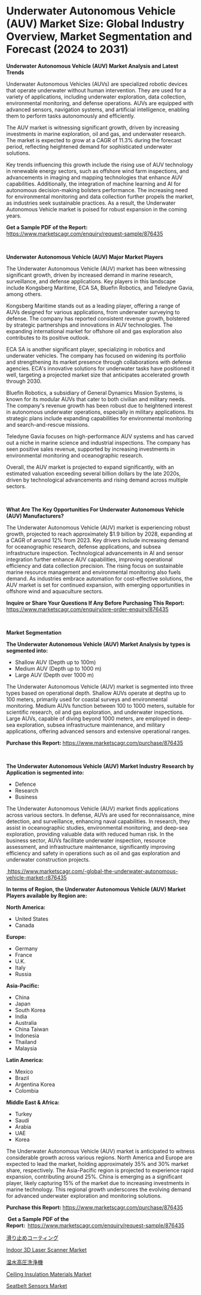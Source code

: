 <p><h1>Underwater Autonomous Vehicle (AUV) Market Size: Global Industry Overview, Market Segmentation and Forecast (2024 to 2031)</h1></p><p><strong>Underwater Autonomous Vehicle (AUV) Market Analysis and Latest Trends</strong></p>
<p><p>Underwater Autonomous Vehicles (AUVs) are specialized robotic devices that operate underwater without human intervention. They are used for a variety of applications, including underwater exploration, data collection, environmental monitoring, and defense operations. AUVs are equipped with advanced sensors, navigation systems, and artificial intelligence, enabling them to perform tasks autonomously and efficiently.</p><p>The AUV market is witnessing significant growth, driven by increasing investments in marine exploration, oil and gas, and underwater research. The market is expected to grow at a CAGR of 11.3% during the forecast period, reflecting heightened demand for sophisticated underwater solutions. </p><p>Key trends influencing this growth include the rising use of AUV technology in renewable energy sectors, such as offshore wind farm inspections, and advancements in imaging and mapping technologies that enhance AUV capabilities. Additionally, the integration of machine learning and AI for autonomous decision-making bolsters performance. The increasing need for environmental monitoring and data collection further propels the market, as industries seek sustainable practices. As a result, the Underwater Autonomous Vehicle market is poised for robust expansion in the coming years.</p></p>
<p><strong>Get a Sample PDF of the Report:&nbsp;</strong> <a href="https://www.marketscagr.com/enquiry/request-sample/876435">https://www.marketscagr.com/enquiry/request-sample/876435</a></p>
<p>&nbsp;</p>
<p><strong>Underwater Autonomous Vehicle (AUV) Major Market Players</strong></p>
<p><p>The Underwater Autonomous Vehicle (AUV) market has been witnessing significant growth, driven by increased demand in marine research, surveillance, and defense applications. Key players in this landscape include Kongsberg Maritime, ECA SA, Bluefin Robotics, and Teledyne Gavia, among others.</p><p>Kongsberg Maritime stands out as a leading player, offering a range of AUVs designed for various applications, from underwater surveying to defense. The company has reported consistent revenue growth, bolstered by strategic partnerships and innovations in AUV technologies. The expanding international market for offshore oil and gas exploration also contributes to its positive outlook.</p><p>ECA SA is another significant player, specializing in robotics and underwater vehicles. The company has focused on widening its portfolio and strengthening its market presence through collaborations with defense agencies. ECA's innovative solutions for underwater tasks have positioned it well, targeting a projected market size that anticipates accelerated growth through 2030.</p><p>Bluefin Robotics, a subsidiary of General Dynamics Mission Systems, is known for its modular AUVs that cater to both civilian and military needs. The company's revenue growth has been robust due to heightened interest in autonomous underwater operations, especially in military applications. Its strategic plans include expanding capabilities for environmental monitoring and search-and-rescue missions.</p><p>Teledyne Gavia focuses on high-performance AUV systems and has carved out a niche in marine science and industrial inspections. The company has seen positive sales revenue, supported by increasing investments in environmental monitoring and oceanographic research.</p><p>Overall, the AUV market is projected to expand significantly, with an estimated valuation exceeding several billion dollars by the late 2020s, driven by technological advancements and rising demand across multiple sectors.</p></p>
<p>&nbsp;</p>
<p><strong>What Are The Key Opportunities For Underwater Autonomous Vehicle (AUV) Manufacturers?</strong></p>
<p><p>The Underwater Autonomous Vehicle (AUV) market is experiencing robust growth, projected to reach approximately $1.9 billion by 2028, expanding at a CAGR of around 12% from 2023. Key drivers include increasing demand for oceanographic research, defense applications, and subsea infrastructure inspection. Technological advancements in AI and sensor integration further enhance AUV capabilities, improving operational efficiency and data collection precision. The rising focus on sustainable marine resource management and environmental monitoring also fuels demand. As industries embrace automation for cost-effective solutions, the AUV market is set for continued expansion, with emerging opportunities in offshore wind and aquaculture sectors.</p></p>
<p><strong>Inquire or Share Your Questions If Any Before Purchasing This Report:</strong> <a href="https://www.marketscagr.com/enquiry/pre-order-enquiry/876435">https://www.marketscagr.com/enquiry/pre-order-enquiry/876435</a></p>
<p>&nbsp;</p>
<p><strong>Market Segmentation</strong></p>
<p><strong>The Underwater Autonomous Vehicle (AUV) Market Analysis by types is segmented into:</strong></p>
<p><ul><li>Shallow AUV (Depth up to 100m)</li><li>Medium AUV (Depth up to 1000 m)</li><li>Large AUV (Depth over 1000 m)</li></ul></p>
<p><p>The Underwater Autonomous Vehicle (AUV) market is segmented into three types based on operational depth. Shallow AUVs operate at depths up to 100 meters, primarily used for coastal surveys and environmental monitoring. Medium AUVs function between 100 to 1000 meters, suitable for scientific research, oil and gas exploration, and underwater inspections. Large AUVs, capable of diving beyond 1000 meters, are employed in deep-sea exploration, subsea infrastructure maintenance, and military applications, offering advanced sensors and extensive operational ranges.</p></p>
<p><strong>Purchase this Report:&nbsp;</strong><a href="https://www.marketscagr.com/purchase/876435">https://www.marketscagr.com/purchase/876435</a></p>
<p>&nbsp;</p>
<p><strong>The Underwater Autonomous Vehicle (AUV) Market Industry Research by Application is segmented into:</strong></p>
<p><ul><li>Defence</li><li>Research</li><li>Business</li></ul></p>
<p><p>The Underwater Autonomous Vehicle (AUV) market finds applications across various sectors. In defense, AUVs are used for reconnaissance, mine detection, and surveillance, enhancing naval capabilities. In research, they assist in oceanographic studies, environmental monitoring, and deep-sea exploration, providing valuable data with reduced human risk. In the business sector, AUVs facilitate underwater inspection, resource assessment, and infrastructure maintenance, significantly improving efficiency and safety in operations such as oil and gas exploration and underwater construction projects.</p></p>
<p><a href="https://www.marketscagr.com/-global-the-underwater-autonomous-vehicle-market-r876435">&nbsp;https://www.marketscagr.com/-global-the-underwater-autonomous-vehicle-market-r876435</a></p>
<p><strong>In terms of Region, the Underwater Autonomous Vehicle (AUV) Market Players available by Region are:</strong></p>
<p>
    <p> <strong> North America: </strong>
        <ul>
            <li>United States</li>
            <li>Canada</li>
        </ul>
        </p> 
    <p> <strong> Europe: </strong>
        <ul>
            <li>Germany</li>
            <li>France</li>
            <li>U.K.</li>
            <li>Italy</li>
            <li>Russia</li>
        </ul>
        </p> 
    <p> <strong> Asia-Pacific: </strong>
        <ul>
            <li>China</li>
            <li>Japan</li>
            <li>South Korea</li>
            <li>India</li>
            <li>Australia</li>
            <li>China Taiwan</li>
            <li>Indonesia</li>
            <li>Thailand</li>
            <li>Malaysia</li>
        </ul>
        </p> 
    <p> <strong> Latin America: </strong>
        <ul>
            <li>Mexico</li>
            <li>Brazil</li>
            <li>Argentina Korea</li>
            <li>Colombia</li>
        </ul>
        </p> 
    <p> <strong> Middle East & Africa: </strong>
        <ul>
            <li>Turkey</li>
            <li>Saudi</li>
            <li>Arabia</li>
            <li>UAE</li>
            <li>Korea</li>
        </ul>
    </p>
    </p>
<p><p>The Underwater Autonomous Vehicle (AUV) market is anticipated to witness considerable growth across various regions. North America and Europe are expected to lead the market, holding approximately 35% and 30% market share, respectively. The Asia-Pacific region is projected to experience rapid expansion, contributing around 25%. China is emerging as a significant player, likely capturing 15% of the market due to increasing investments in marine technology. This regional growth underscores the evolving demand for advanced underwater exploration and monitoring solutions.</p></p>
<p><strong>Purchase this Report: </strong><a href="https://www.marketscagr.com/purchase/876435">https://www.marketscagr.com/purchase/876435</a></p>
<p>&nbsp;<strong>Get a Sample PDF of the Report:&nbsp;&nbsp;</strong><a href="https://www.marketscagr.com/enquiry/request-sample/876435">https://www.marketscagr.com/enquiry/request-sample/876435</a></p>
<p><strong></strong></p>
<p><p><a href="https://medium.com/@maninajar/skid-resistant-coatings-market-%E3%81%AF-%E3%82%B3%E3%82%B9%E3%83%88%E7%AE%A1%E7%90%86%E3%81%A8%E5%8A%B9%E7%8E%87%E5%90%91%E4%B8%8A%E3%82%92%E5%84%AA%E5%85%88%E3%81%97%E3%81%BE%E3%81%99-%E3%81%95%E3%82%89%E3%81%AB-%E5%A0%B1%E5%91%8A%E6%9B%B8%E3%81%AF%E5%B8%82%E5%A0%B4%E3%81%AE%E9%9C%80%E8%A6%81%E9%9D%A2%E3%81%A8%E4%BE%9B%E7%B5%A6%E9%9D%A2%E3%81%AE%E4%B8%A1%E6%96%B9%E3%82%92%E3%82%AB%E3%83%90%E3%83%BC%E3%81%97%E3%81%A6%E3%81%84%E3%81%BE%E3%81%99-skid-resistant-9ceb3890c817">滑り止めコーティング</a></p><p><a href="https://medium.com/@karleeprice2004/this-report-aims-to-provide-a-comprehensive-presentation-of-the-global-market-for-indoor-3d-laser-3ae89865f8de">Indoor 3D Laser Scanner Market</a></p><p><a href="https://medium.com/@maninajar/hot-water-high-pressure-washer-market-%E3%81%AF-%E3%82%B3%E3%82%B9%E3%83%88%E7%AE%A1%E7%90%86%E3%81%A8%E5%8A%B9%E7%8E%87%E5%90%91%E4%B8%8A%E3%82%92%E5%84%AA%E5%85%88%E3%81%97%E3%81%BE%E3%81%99-%E3%81%95%E3%82%89%E3%81%AB-%E5%A0%B1%E5%91%8A%E6%9B%B8%E3%81%AF%E5%B8%82%E5%A0%B4%E3%81%AE%E9%9C%80%E8%A6%81%E9%9D%A2%E3%81%A8%E4%BE%9B%E7%B5%A6%E9%9D%A2%E3%81%AE%E4%B8%A1%E6%96%B9%E3%82%92%E3%82%AB%E3%83%90%E3%83%BC%E3%81%97%E3%81%A6%E3%81%84%E3%81%BE%E3%81%99-hot-09555f4f0634">温水高圧洗浄機</a></p><p><a href="https://issuu.com/reportprime-2/docs/ceiling-insulation-materials-market_1eb4f52c235594">Ceiling Insulation Materials Market</a></p><p><a href="https://medium.com/@rosebarnett1936/the-seatbelt-sensors-market-industry-provides-a-comprehensive-and-current-analysis-of-the-sector-e5539ac4c206">Seatbelt Sensors Market</a></p></p>
